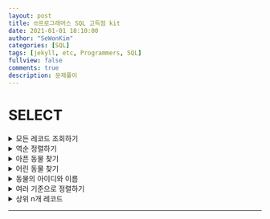 ```yaml
---
layout: post
title: 🤓프로그래머스 SQL 고득점 kit
date: 2021-01-01 18:10:00
author: "SeWonKim"
categories: [SQL]
tags: [jekyll, etc, Programmers, SQL]
fullview: false
comments: true
description: 문제풀이
---
```


# SELECT 

<details>
<summary>모든 레코드 조회하기</summary>
<div markdown="1">

```sql
SELECT *
FROM ANIMAL_INS
ORDER BY ANIMAL_ID ASC
```

</div>
</details>

<details>
<summary>역순 정렬하기</summary>
<div markdown="1">

```sql
SELECT NAME, DATETIME
FROM ANIMAL_INS
ORDER BY ANIMAL_ID DESC
```

</div>
</details>

<details>
<summary>아픈 동물 찾기</summary>
<div markdown="1">

```sql
SELECT ANIMAL_ID, NAME
FROM ANIMAL_INS
WHERE INTAKEN_CONDITION = "Sick"
ORDER BY ANIMAL_ID ASC
```

</div>
</details>

<details>
<summary>어린 동물 찾기</summary>
<div markdown="1">

```sql
SELECT ANIMAL_ID, NAME
FROM ANIMAL_INS
WHERE INTAKEN_CONDITION != "Aged"
ORDER BY ANIMAL_ID ASC
```

</div>
</details>

<details>
<summary>동물의 아이디와 이름</summary>
<div markdown="1">

```sql
SELECT ANIMAL_ID, NAME
FROM ANIMAL_INS
ORDER BY ANIMAL_ID ASC
```

</div>
</details>

<details>
<summary>여러 기준으로 정렬하기</summary>
<div markdown="1">

```sql
SELECT ANIMAL_ID, NAME, DATETIME
FROM ANIMAL_INS
ORDER BY NAME ASC, DATETIME DESC
```

</div>
</details>

<details>
<summary>상위 n개 레코드</summary>
<div markdown="1">

```sql
SELECT NAME
FROM ANIMAL_INS
ORDER BY DATETIME ASC
LIMIT 1
```

</div>
</details>

---


